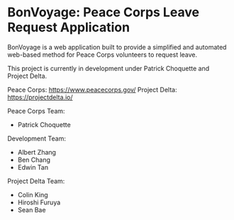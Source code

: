 # BonVoyage: Peace Corps Leave Request Application

BonVoyage is a web application built to provide a simplified and automated web-based method for Peace Corps volunteers to request leave. 

This project is currently in development under Patrick Choquette and Project Delta.

Peace Corps: https://www.peacecorps.gov/
Project Delta: https://projectdelta.io/

Peace Corps Team:
- Patrick Choquette

Development Team:
- Albert Zhang
- Ben Chang
- Edwin Tan

Project Delta Team:
- Colin King
- Hiroshi Furuya
- Sean Bae
